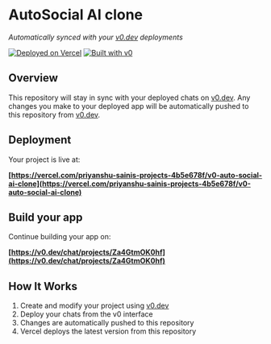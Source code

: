 # AutoSocial AI clone

*Automatically synced with your [v0.dev](https://v0.dev) deployments*

[![Deployed on Vercel](https://img.shields.io/badge/Deployed%20on-Vercel-black?style=for-the-badge&logo=vercel)](https://vercel.com/priyanshu-sainis-projects-4b5e678f/v0-auto-social-ai-clone)
[![Built with v0](https://img.shields.io/badge/Built%20with-v0.dev-black?style=for-the-badge)](https://v0.dev/chat/projects/Za4GtmOK0hf)

## Overview

This repository will stay in sync with your deployed chats on [v0.dev](https://v0.dev).
Any changes you make to your deployed app will be automatically pushed to this repository from [v0.dev](https://v0.dev).

## Deployment

Your project is live at:

**[https://vercel.com/priyanshu-sainis-projects-4b5e678f/v0-auto-social-ai-clone](https://vercel.com/priyanshu-sainis-projects-4b5e678f/v0-auto-social-ai-clone)**

## Build your app

Continue building your app on:

**[https://v0.dev/chat/projects/Za4GtmOK0hf](https://v0.dev/chat/projects/Za4GtmOK0hf)**

## How It Works

1. Create and modify your project using [v0.dev](https://v0.dev)
2. Deploy your chats from the v0 interface
3. Changes are automatically pushed to this repository
4. Vercel deploys the latest version from this repository
